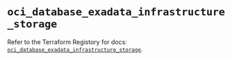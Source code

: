 # `oci_database_exadata_infrastructure_storage`

Refer to the Terraform Registory for docs: [`oci_database_exadata_infrastructure_storage`](https://registry.terraform.io/providers/oracle/oci/6.18.0/docs/resources/database_exadata_infrastructure_storage).
